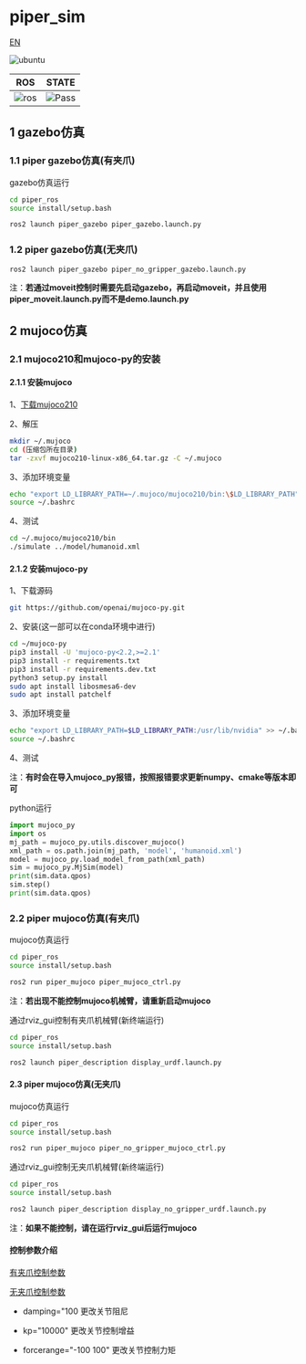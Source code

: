 # piper_sim

[EN](README(EN).md)

![ubuntu](https://img.shields.io/badge/Ubuntu-22.04-orange.svg)

|ROS |STATE|
|---|---|
|![ros](https://img.shields.io/badge/ROS-humble-blue.svg)|![Pass](https://img.shields.io/badge/Pass-blue.svg)|

## 1 gazebo仿真

### 1.1 piper gazebo仿真(有夹爪)

gazebo仿真运行

```bash
cd piper_ros
source install/setup.bash
```

```bash
ros2 launch piper_gazebo piper_gazebo.launch.py
```

### 1.2 piper gazebo仿真(无夹爪)

```bash
ros2 launch piper_gazebo piper_no_gripper_gazebo.launch.py
```

注：**若通过moveit控制时需要先启动gazebo，再启动moveit，并且使用piper_moveit.launch.py而不是demo.launch.py**

## 2 mujoco仿真

### 2.1 mujoco210和mujoco-py的安装

#### 2.1.1 安装mujoco

1、[下载mujoco210](https://github.com/google-deepmind/mujoco/releases/download/2.1.0/mujoco210-linux-x86_64.tar.gz)

2、解压

```bash
mkdir ~/.mujoco
cd (压缩包所在目录)
tar -zxvf mujoco210-linux-x86_64.tar.gz -C ~/.mujoco
```

3、添加环境变量

```bash
echo "export LD_LIBRARY_PATH=~/.mujoco/mujoco210/bin:\$LD_LIBRARY_PATH" >> ~/.bashrc
source ~/.bashrc
```

4、测试

```bash
cd ~/.mujoco/mujoco210/bin
./simulate ../model/humanoid.xml
```

#### 2.1.2 安装mujoco-py

1、下载源码

```bash
git https://github.com/openai/mujoco-py.git
```

2、安装(这一部可以在conda环境中进行)

```bash
cd ~/mujoco-py
pip3 install -U 'mujoco-py<2.2,>=2.1'
pip3 install -r requirements.txt
pip3 install -r requirements.dev.txt
python3 setup.py install
sudo apt install libosmesa6-dev
sudo apt install patchelf
```

3、添加环境变量

```bash
echo "export LD_LIBRARY_PATH=$LD_LIBRARY_PATH:/usr/lib/nvidia" >> ~/.bashrc
source ~/.bashrc
```

4、测试

注：**有时会在导入mujoco_py报错，按照报错要求更新numpy、cmake等版本即可**

python运行

```python
import mujoco_py
import os
mj_path = mujoco_py.utils.discover_mujoco()
xml_path = os.path.join(mj_path, 'model', 'humanoid.xml')
model = mujoco_py.load_model_from_path(xml_path)
sim = mujoco_py.MjSim(model)
print(sim.data.qpos)
sim.step()
print(sim.data.qpos)
```

### 2.2 piper mujoco仿真(有夹爪)

mujoco仿真运行

```bash
cd piper_ros
source install/setup.bash
```

```bash
ros2 run piper_mujoco piper_mujoco_ctrl.py
```

注：**若出现不能控制mujoco机械臂，请重新启动mujoco**

通过rviz_gui控制有夹爪机械臂(新终端运行)

```bash
cd piper_ros
source install/setup.bash
```

```bash
ros2 launch piper_description display_urdf.launch.py
```

#### 2.3 piper mujoco仿真(无夹爪)

mujoco仿真运行

```bash
cd piper_ros
source install/setup.bash
```

```bash
ros2 run piper_mujoco piper_no_gripper_mujoco_ctrl.py
```

通过rviz_gui控制无夹爪机械臂(新终端运行)

```bash
cd piper_ros
source install/setup.bash
```

```bash
ros2 launch piper_description display_no_gripper_urdf.launch.py
```

注：**如果不能控制，请在运行rviz_gui后运行mujoco**

#### 控制参数介绍

[有夹爪控制参数](../piper_description/mujoco_model/piper_description.xml)

[无夹爪控制参数](../piper_description/mujoco_model/piper_no_gripper_description.xml)

- damping="100 更改关节阻尼

- kp="10000" 更改关节控制增益

- forcerange="-100 100" 更改关节控制力矩

